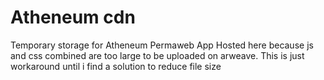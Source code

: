 # Atheneum cdn
Temporary storage for Atheneum Permaweb App
Hosted here because js and css combined are too large to be uploaded on arweave.
This is just workaround until i find a solution to reduce file size
